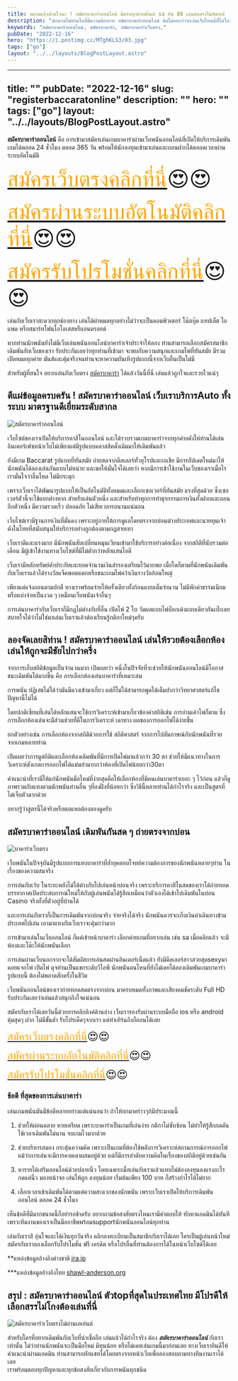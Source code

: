 ```yaml
---
title: พลาดแล้วปวดใจนะ ! สมัครบาคาร่าออนไลน์ มีครบทุกค่ายตั้งแต่ sa ยัน 88 เล่นสดตรงไม่อัดเทป
description: "นักดวลไพ่ท่านใดที่มีความต้องการ สมัครบาคาร่าออนไลน์ คิดไม่ออกว่าจะเล่นเว็บไหนดีที่ไม่โกง เงินเข้าเร็ว กดกับเราได้เลย"
keywords: "สมัครบาคาร่าออนไลน์, สมัครบาคาร่า, สมัครบาคาร่าเว็บตรง,"
pubDate: "2022-12-16"
hero: "https://i.postimg.cc/MTghKLS3/03.jpg"
tags: ["go"]
layout: "../../layouts/BlogPostLayout.astro"
---
```

---
title: ""
pubDate: "2022-12-16"
slug: "registerbaccaratonline"
description: ""
hero: ""
tags: ["go"]
layout: "../../layouts/BlogPostLayout.astro"
---





**สมัครบาคาร่าออนไลน์** คือ การเข้ามาสมัครเล่นเกมบาคาร่าผ่านเว็บพนันออนไลน์ที่เปิดให้บริการเดิมพันเกมได้ตลอด 24 ชั่วโมง ตลอด 365 วัน พร้อมให้นักลงทุนเข้ามาเล่นและถอนฝากได้ตลอดเวลาผ่านระบบอัตโนมัติ 

<font size= "7">[<span style="color:orange">สมัครเว็บตรงคลิกที่นี่</span>](https://nazavip.com/26174/t41626o2r59456244323y2m2l464p4)😍😍</font>

<font size= "7">[<span style="color:orange">สมัครผ่านระบบอัตโนมัติคลิกที่นี่</span>](https://nazavip.com/26174/t41626o2r59456244323y2m2l464p4)😍😍</font>

<font size= "7">[<span style="color:orange">สมัครรับโปรโมชั่นคลิกที่นี</span>่](https://nazavip.com/26174/t41626o2r59456244323y2m2l464p4)😍😍</font>

เล่นกับเว็บเราสะดวกทุกช่องทาง เล่นได้ผ่าหมดทุกอย่างไม่ว่าจะเป็นคอมพิวเตอร์ โน๊ตบุ๊ค แทปเล็ต ไอแพด หรือสมาร์ทโฟนไอโอเสสหรืแอนดรอยด์

หากท่านนักพนันยังไม่มีเว็บเล่นพนันออนไลน์บาคาร่าเจ้าประจำให้ลอง ท่านสามารถเลือกสมัครสมาชิกเดิมพันกับเว็บของเรา  รับประกันเลยว่าทุกท่านที่เข้ามา จะพบกับความสนุกและเกมไพ่ที่ทันสมัย มีรวมเปิดหมดทุกค่าย มันส์และคุ้มจริงจนท่านจะหาความบันเทิงรูปแบบนี้จากเว็บอื่นเป็นไม่มี


สำหรับผู้ที่สนใจ อยากเล่นกับเว็บตรง [สมัครบาคาร่า](registerbaccarat) ได้แล้ววันนี้ที่นี่ เล่นแล้วถูกใจและรวยไวแน่ๆ






## ตีแผ่ข้อมูลครบครัน ! สมัครบาคาร่าออนไลน์ เว็บเราบริการAuto ทั้งระบบ มาตรฐานดีเยี่ยมระดับสากล





![สมัครบาคาร่าออนไลน์](https://i.postimg.cc/MTghKLS3/03.jpg)

เว็บไซต์ของเราเปิดให้บริการคาสิโนออนไลน์ และได้รวบรวมเกมบาคาร่าจากทุกค่ายดังให่ท่านได้เล่น อินเตอร์เฟซหน้าเว็บไม่เพียงแต่มีรูปแบบคลาสสิคดั้งเดิมมาให้เดิมพันแล้ว 

ยังมีเกม Baccarat รูปแบบที่ทันสมัย ถ่ายสดจากดีลเลอร์ทั่วยุโรปและเอเชีย มีการอัปเดตใหม่มาให้นักพนันได้ลองเล่นกันแบบไม่หน่าย และขอให้มั่นใจได้เลยว่า หากมีการเข้าใช้งานในเว็บของเราเมื่อไร  เรามั่นใจว่าลื่นไหล ไม่มีกระตุก

 เพราะเว็บเราได้พัฒนารูปแบบให้เป็นอัตโนมัติทั้งหมดและเลือกเซอเวอร์ที่ทันสมัย แรงที่สุดด้วย ซึ่งเซอเวอร์ตัวนี้จะใช้แยกต่างหาก สำหรับเล่นตัวหนึ่ง และสำหรับทำทุกการทำธุรกรรมการเงินทั้งฝากและถอนอีกตัวหนึ่ง มีความรวดเร็ว ปลอดภัย ไม่เสียเวลารอนานแน่นอน

เว็บไซต์เรามีฐานการเงินที่มั่นคง  เพราะอยู่ภายใต้การดูแลโดยตรงจากบ่อนต่างประเทศและนายทุนเจ้าดังในไทยที่สนับสนุนให้บริการอย่างถูกต้องตามกฎสายเทา 

เว็บเราดีและแรงมาก  มีนักพนันสับเปลี่ยนหมุนเวียนเข้ามาใช้บริการอย่างต่อเนื่อง จากสถิติที่นับรวมต่อเดือน มีผู้เข้าใช้งานทางเว็บไซต์ที่มีไม่ต่ำกว่าหลักแสนไอดี 

เว็บเรามีหลักทรัพย์ค่ำประกัยและยอดจำนวนเงินสำรองเตรียมไว้มากพอ  เมื่อใดก็ตามที่นักพนันเดิมพันกับเว็บเราแล้วได้รางวัลแจ็คพอตแตกหรือชนะเกมไพ่คว้าเงินรางวัลก้อนใหญ่ 

เพียงแค่แจ้งถอนตามปกตื ทางเราพร้อมจ่ายให้ครั้งเดียวทั้งก้อนแบบเต็มจำนวน ไม่มีหักค่าธรรมเนียม หรือแบ่งจ่ายเป็นงวด ๆ เหมือนเว็บพนันเจ้าอื่นๆ 

การเล่นบาคาร่ากับเว็บเราก็มีกฏไม่ต่างกับที่อื่น เปิดไพ่ 2 ใบ วัดผลแบบไพ่ป๊อกเด้งแบบเดียวกันเป๊ะเลย สบายใจได้ว่าไม่ใช่มาเล่นเว็บเราแล้วต้องเรียนรู้กติกาใหม่ๆครับ

## ลองจัดเลยสิท่าน ! สมัครบาคาร่าออนไลน์ เล่นให้รวยต้องเลือกห้องเล่นให้ถูกจะมีชัยไปกว่าครึ่ง


จากการเก็บสถิติข้อมูลเป็นจำนวนมาก เปิดเผยว่า หนึ่งในปัจจัยที่จะช่วยให้นักพนันออนไลน์มีโอกาสชนะเดิมพันได้มากขึ้น คือ การเลือกห้องเล่นบาคาร่าที่เหมาะสม 

การพนัน ปฏิเสธไม่ได้ว่ามันมีดวงเข้ามาเกี่ยว แต่ก็ไม่ได้สามารถพูดได้เต็มปากว่าวิทยาศาสตร์แก้ไขปัญหานี้ไม่ได้

โดยปกติเซียนที่เล่นได้หลักแสนจะใช้การวิเคราะห์เข้ามาเกี่ยวข้องค่าสถิติเช่น การอ่านเค้าไพ่ก็ตาม ซึ่งการเลือกห้องเล่นจะมีส่วนช่วยที่ดีในการวิเคราะห์ เดาทาง ผลของการออกไพ่ได้ง่ายขึ้น 

ยกตัวอย่างเช่น การเลือกห้องจากสถิติด้วยการใช้ สถิติศาสตร์  จากการไปสัมภาษณ์กับนักพนันที่รวยจากเกมหลายท่าน 

เปิดเผยว่าการดูสถิติและเลือกห้องเดิมพันที่มีการเปิดไพ่มาแล้วกว่า 30 ตา ช่วยให้มีแนวทางในการวิเคราะห์สังเกตการออกไพ่ได้แม่นยำมากกว่าห้องที่เปิดไพ่น้อยกว่า30ตา

คำแนะนำที่เรามีให้แก่นักพนันมือใหม่ที่ง่ายสุดคือให้เลือกห้องที่มีคนเล่นบาคาร่าเยอะ ๆ ไว้ก่อน แล้วก็ดูภาพรวมกับแทงตามนักพนันท่านอื่น ๆที่ลงฝั่งที่น้อยกว่า ซึ่งวิธีนี้หลายท่านได้กำไรจริง และเป็นสูตรที่ไม่เจ็บตัวมากด้วย

อยากรู้ว่าสูตรนี้ได้จริงหรือตอแหลต้องลองดูครับ

## สมัครบาคาร่าออนไลน์ เดิมพันกันสด ๆ ถ่ายตรงจากบ่อน

![บาคาร่าเว็บตรง](https://i.postimg.cc/YCkBWTmJ/02.jpg)

เว็บพนันในปัจจุบันมีรูปแบบการแทงบาคาร่าที่ล้ำยุคตอบโจทย์ความต้องการของนักพนันหลายๆท่าน ในเรื่องของความสมจริง

การเล่นกับเว้บ ในระยะหลังไม่ได้ต่างกับไปเล่นหน้าบ่อนจริง เพราะบริการคาสิโนสดของเราได้ถ่ายทอดบรรยากาศเปิดประสบการณ์ใหม่ให้กับผู้เล่นพนันได้รู้สึกเหมือนว่าตัวเองได้เข้าไปเดิมพันในบ่อน Casino จริงทั้งที่ตัวอยู่ที่บ้านได้ 

และการเล่นกับเราก็เป็นการเดิมพันจากบ่อนจริง จ่ายจริงได้จริง นักพนันควรจะเก็บเงินค่าเดินทางข้ามประเทศไปเล่น เอามาแทงกับเว็บเราจะคุ้มกว่ามาก

การเข้ามาเล่นในเว็บออนไลน์ ก็แค่เข้าหน้าบาคาร่า เลือกค่ายเกมที่อยากเล่น เช่น sa เมื่อคลิกแล้ว จะมีห้องและโต๊ะให้นักพนันเลือก 

การเล่นผ่านเว็บนอกจากจะได้สัมผัสการเล่นสดผ่านอินเตอร์เน็ตแล้ว 
ยังมีดีลเลอร์สาวสวยสุดsexyมาคอยแจกไพ่ เปิดไพ่ ดุจท่านเป็นแขกระดับวีไอพี นักพนันคนไหนที่ยังไม่เคยได้ลองเดิมพันเกมบาคาร่ารูปแบบนี้ ต้องไม่พลาดสักครั้งในชีวิต

เว็บพนันออนไลน์ของเราถ่ายทอดสดตรงจากบ่อน มาครบหมดทั้งภาพและเสียงคมชัดระดับ Full HD รับประกันเลยว่าเล่นแล้วสนุกถึงใจแน่นอน

สมัครกับเราได้เลยวันนี้ด้วยการคลิกลิงค์ด้านล่าง เว็บเรารองรับผ่านระบบมือถือ ios หรือ android คุ้มสุดๆ ฝาก ไม่มีขั้นต่ำ  รับโปรเด็ดๆจากเรา แค่ทำเทิร์นถึงก็ถอนได้เลย 

<font size= "5">[<span style="color:orange">สมัครเว็บตรงคลิกที่นี่</span>](https://nazavip.com/26174/t41626o2r59456244323y2m2l464p4)😍😍</font>

<font size= "5">[<span style="color:orange">สมัครผ่านระบบอัตโนมัติคลิกที่นี่</span>](https://nazavip.com/26174/t41626o2r59456244323y2m2l464p4)😍😍</font>

<font size= "5">[<span style="color:orange">สมัครรับโปรโมชั่นคลิกที่นี</span>่](https://nazavip.com/26174/t41626o2r59456244323y2m2l464p4)😍😍</font>

 
### ข้อดี ที่สุดของการเล่นบาคาร่า


เล่นเกมพนันมันมีข้อดีหลายอย่างแต่แน่นอนว่า ถ้าให้ยกมาคร่าวๆก้มีประมาณนี้
1. ช่วยให้ผ่อนคลาย หายเครียด เพราะบาคาร่าเป็นเกมที่เล่นง่าย กติกาไม่ซับซ้อน ไม่ทำให้รู้สึกกดดัน ใช้เวลาเดิมพันไม่นาน จบเกมไวมากด้วย

2. ช่วยบริหารสมอง กระตุ้นความคิด เพราะเป็นเกมที่ต้องใช้พลังการวิเคราะห์สถานการณ์การออกไพ่ แม้ว่าการเล่นจะมีการคาดเดาผสมอยู่ด้วย แต่ก็มีการลำดับความคิดในเรื่องของสถิติอยู่ด้วยเช่นกัน

3. หารายได้เสริมออนไลน์ด้วยปลายนิ้ว โดยเฉพาะเมื่อเล่นกับเราแล้วแทบไม่ต้องลงทุนลงแรงอะไร กดแค่นิ้ว มองหน้าจอ เล่นให้ถูก
ลงทุนน้อย เริ่มต้นเพียง 100 บาท ก็สร้างกำไรได้ไม่ยาก

4. เลือกเวลาเข้าเดิมพันได้ตามแต่ความสะดวกของนักพนัน เพราะเว็บเราเปิดให้บริการเดิมพันออนไลน์ ตลอด 24 ชั่วโมง


เห็นข้อดีที่มีมากขนาดนี้ก็อย่ารอช้าครับ อยากถามข้อสงสัยตรงไหนเรามีคำตอบให้ ทักหาแอดมินได้ทันที เพราะทีมงานของเราเป็นมืออาชีพพร้อมsupportนักพนันออนไลน์ทุกท่าน 

เล่นกับเราสิ อุ่นใจและได้เงินทุกวันจริง คลิกลงทะเบียนเป็นสมาชิกกับเราได้เลย ใครเป็นผู้เล่นหน้าใหม่ สมัครกับเราลองเลือกรับโปรโมชั่น ฟรี เครดิต หรือโปรอื่นที่ท่านต้องการได้ในหน้าเว็บไซต์ได้เลย 

**แหล่งข้อมูลอ้างอิงต่างชาติ [jra.jp](https://jra.jp/)

***แหล่งข้อมูลอ้างอิงไทย  [shawl-anderson.org](https://www.shawl-anderson.org/)


## สรุป : สมัครบาคาร่าออนไลน์ ตัวtopที่สุดในประเทศไทย มีโปรดีให้เลือกสรรไม่โกงต้องเล่นที่นี่

![สมัครบาคาร่าเว็บตรงไม่ผ่านเอเย่นต์](https://i.postimg.cc/90qJ8XsJ/01.jpg)

สำหรับใครที่อยากเดิมพันกับเว็บที่น่าเชื่อถือ เล่นแล้วได้กำไรจริง ต้อง ***สมัครบาคาร่าออนไลน์*** กับเราเท่านั้น ไม่ว่าท่านนักพนันจะเป็นมือใหม่ มีทุนน้อย หรือไม่เคยเล่นเกมนี้มาก่อนเลย ทางเว็บเรายินดีให้คำแนะนำผ่านแอดมิน ท่านสามารถทักแชทได้โดยตรงจากหน้าเว็บเพื่อลองสอบถามทางทีมงานเราได้เลย  
เราพร้อมตอบทุกปัญหาและทุกข้อสงสัยเกี่ยวกับการพนันทุกชนิด 

